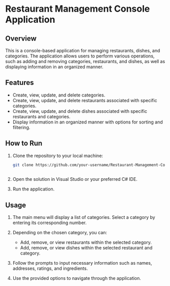 # Restaurant Management Console Application

## Overview
This is a console-based application for managing restaurants, dishes, and categories. The application allows users to perform various operations, such as adding and removing categories, restaurants, and dishes, as well as displaying information in an organized manner.

## Features
- Create, view, update, and delete categories.
- Create, view, update, and delete restaurants associated with specific categories.
- Create, view, update, and delete dishes associated with specific restaurants and categories.
- Display information in an organized manner with options for sorting and filtering.

## How to Run
1. Clone the repository to your local machine:
   ```bash
   git clone https://github.com/your-username/Restaurant-Management-Console-App.git
    
2. Open the solution in Visual Studio or your preferred C# IDE.

3. Run the application.

## Usage

1. The main menu will display a list of categories. Select a category by entering its corresponding number.

2. Depending on the chosen category, you can:
   - Add, remove, or view restaurants within the selected category.
   - Add, remove, or view dishes within the selected restaurant and category.

3. Follow the prompts to input necessary information such as names, addresses, ratings, and ingredients.

4. Use the provided options to navigate through the application.
